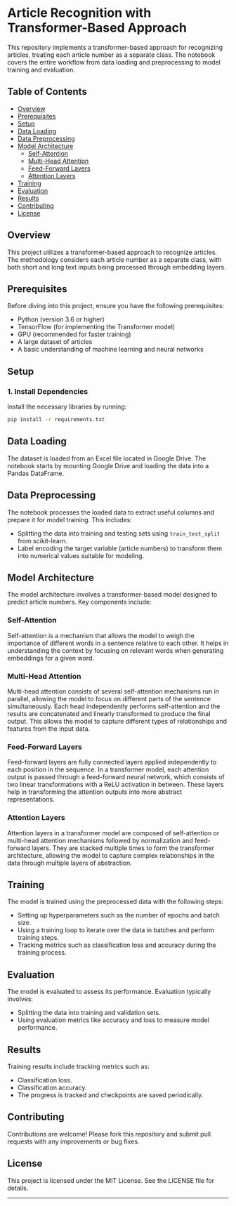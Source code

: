 # Article Recognition with Transformer-Based Approach

This repository implements a transformer-based approach for recognizing articles, treating each article number as a separate class. The notebook covers the entire workflow from data loading and preprocessing to model training and evaluation.

## Table of Contents

- [Overview](#overview)
- [Prerequisites](#prerequisites)
- [Setup](#setup)
- [Data Loading](#data-loading)
- [Data Preprocessing](#data-preprocessing)
- [Model Architecture](#model-architecture)
  - [Self-Attention](#self-attention)
  - [Multi-Head Attention](#multi-head-attention)
  - [Feed-Forward Layers](#feed-forward-layers)
  - [Attention Layers](#attention-layers)
- [Training](#training)
- [Evaluation](#evaluation)
- [Results](#results)
- [Contributing](#contributing)
- [License](#license)

## Overview

This project utilizes a transformer-based approach to recognize articles. The methodology considers each article number as a separate class, with both short and long text inputs being processed through embedding layers.

## Prerequisites

Before diving into this project, ensure you have the following prerequisites:

- Python (version 3.6 or higher)
- TensorFlow (for implementing the Transformer model)
- GPU (recommended for faster training)
- A large dataset of articles
- A basic understanding of machine learning and neural networks

## Setup

### 1. Install Dependencies

Install the necessary libraries by running:

```bash
pip install -r requirements.txt
```

## Data Loading

The dataset is loaded from an Excel file located in Google Drive. The notebook starts by mounting Google Drive and loading the data into a Pandas DataFrame.

## Data Preprocessing

The notebook processes the loaded data to extract useful columns and prepare it for model training. This includes:
- Splitting the data into training and testing sets using `train_test_split` from scikit-learn.
- Label encoding the target variable (article numbers) to transform them into numerical values suitable for modeling.

## Model Architecture

The model architecture involves a transformer-based model designed to predict article numbers. Key components include:

### Self-Attention

Self-attention is a mechanism that allows the model to weigh the importance of different words in a sentence relative to each other. It helps in understanding the context by focusing on relevant words when generating embeddings for a given word.

### Multi-Head Attention

Multi-head attention consists of several self-attention mechanisms run in parallel, allowing the model to focus on different parts of the sentence simultaneously. Each head independently performs self-attention and the results are concatenated and linearly transformed to produce the final output. This allows the model to capture different types of relationships and features from the input data.

### Feed-Forward Layers

Feed-forward layers are fully connected layers applied independently to each position in the sequence. In a transformer model, each attention output is passed through a feed-forward neural network, which consists of two linear transformations with a ReLU activation in between. These layers help in transforming the attention outputs into more abstract representations.

### Attention Layers

Attention layers in a transformer model are composed of self-attention or multi-head attention mechanisms followed by normalization and feed-forward layers. They are stacked multiple times to form the transformer architecture, allowing the model to capture complex relationships in the data through multiple layers of abstraction.

## Training

The model is trained using the preprocessed data with the following steps:
- Setting up hyperparameters such as the number of epochs and batch size.
- Using a training loop to iterate over the data in batches and perform training steps.
- Tracking metrics such as classification loss and accuracy during the training process.

## Evaluation

The model is evaluated to assess its performance. Evaluation typically involves:
- Splitting the data into training and validation sets.
- Using evaluation metrics like accuracy and loss to measure model performance.

## Results

Training results include tracking metrics such as:
- Classification loss.
- Classification accuracy.
- The progress is tracked and checkpoints are saved periodically.

## Contributing

Contributions are welcome! Please fork this repository and submit pull requests with any improvements or bug fixes.

## License

This project is licensed under the MIT License. See the LICENSE file for details.

---
 
 

